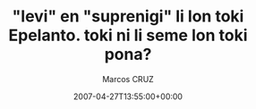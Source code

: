 ---
title: '"levi" en "suprenigi" li lon toki Epelanto. toki ni li seme lon toki pona?'
posts: 5
hash: 't728'
author: 'Marcos CRUZ'
date: 2007-04-27T13:55:00+00:00
sources:
  - http://forums.tokipona.org/viewtopic.php%3Ft=728.html
---